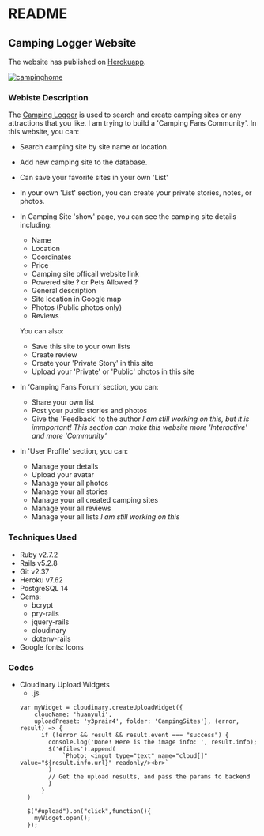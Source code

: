# README

## Camping Logger Website

The website has published on [Herokuapp](https://camping-logger.herokuapp.com/).

<a href="https://camping-logger.herokuapp.com/"><img src="https://res.cloudinary.com/huanyuli/image/upload/v1662079843/camping_g4ptjp.jpg" alt="campinghome"></a>




### Webiste Description
The [Camping Logger](https://camping-logger.herokuapp.com/) is used to search and create camping sites or any attractions that you like. 
I am trying to build a 'Camping Fans Community'. In this website, you can:
- Search camping site by site name or location.
- Add new camping site to the database.
- Can save your favorite sites in your own 'List'
- In your own 'List' section, you can create your private stories, notes, or photos.
- In Camping Site 'show' page, you can see the camping site details including:
    - Name
    - Location
    - Coordinates
    - Price
    - Camping site officail website link
    - Powered site ? or Pets Allowed ?
    - General description
    - Site location in Google map
    - Photos (Public photos only)
    - Reviews

    You can also:
    - Save this site to your own lists
    - Create review
    - Create your 'Private Story' in this site
    - Upload your 'Private' or 'Public' photos in this site

- In ‘Camping Fans Forum’ section, you can:
    - Share your own list
    - Post your public stories and photos
    - Give the 'Feedback' to the author
*I am still working on this, but it is immportant! This section can make this website more 'Interactive' and more 'Community'*

- In 'User Profile' section, you can:
    - Manage your details
    - Upload your avatar
    - Manage your all photos
    - Manage your all stories
    - Manage your all created camping sites
    - Manage your all reviews
    - Manage your all lists 
*I am still working on this*

### Techniques Used
- Ruby v2.7.2
- Rails v5.2.8
- Git v2.37
- Heroku v7.62
- PostgreSQL 14
- Gems:
    - bcrypt
    - pry-rails
    - jquery-rails
    - cloudinary
    - dotenv-rails
- Google fonts: Icons

### Codes
- Cloudinary Upload Widgets
    - .js
    ```
    var myWidget = cloudinary.createUploadWidget({
        cloudName: 'huanyuli', 
        uploadPreset: 'y3prair4', folder: 'CampingSites'}, (error, result) => { 
          if (!error && result && result.event === "success") { 
            console.log('Done! Here is the image info: ', result.info);
            $('#files').append(
                `Photo: <input type="text" name="cloud[]" value="${result.info.url}" readonly/><br>`
            )
            // Get the upload results, and pass the params to backend
            }
          }
      )
    
      $("#upload").on("click",function(){
        myWidget.open();
      });
    ```











